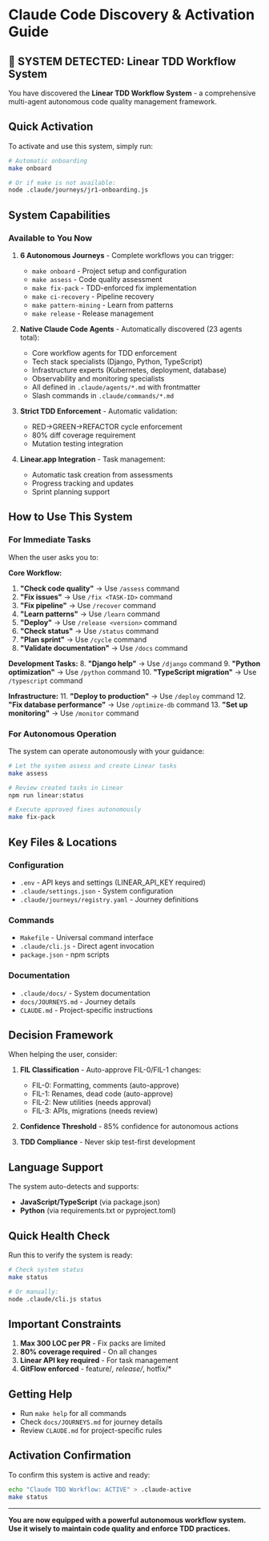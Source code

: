 # Claude Code Discovery & Activation Guide

## 🚀 SYSTEM DETECTED: Linear TDD Workflow System

You have discovered the **Linear TDD Workflow System** - a comprehensive multi-agent autonomous code quality management framework.

## Quick Activation

To activate and use this system, simply run:

```bash
# Automatic onboarding
make onboard

# Or if make is not available:
node .claude/journeys/jr1-onboarding.js
```

## System Capabilities

### Available to You Now

1. **6 Autonomous Journeys** - Complete workflows you can trigger:
   - `make onboard` - Project setup and configuration
   - `make assess` - Code quality assessment
   - `make fix-pack` - TDD-enforced fix implementation
   - `make ci-recovery` - Pipeline recovery
   - `make pattern-mining` - Learn from patterns
   - `make release` - Release management

2. **Native Claude Code Agents** - Automatically discovered (23 agents total):
   - Core workflow agents for TDD enforcement
   - Tech stack specialists (Django, Python, TypeScript)
   - Infrastructure experts (Kubernetes, deployment, database)
   - Observability and monitoring specialists
   - All defined in `.claude/agents/*.md` with frontmatter
   - Slash commands in `.claude/commands/*.md`

3. **Strict TDD Enforcement** - Automatic validation:
   - RED→GREEN→REFACTOR cycle enforcement
   - 80% diff coverage requirement
   - Mutation testing integration

4. **Linear.app Integration** - Task management:
   - Automatic task creation from assessments
   - Progress tracking and updates
   - Sprint planning support

## How to Use This System

### For Immediate Tasks

When the user asks you to:

**Core Workflow:**
1. **"Check code quality"** → Use `/assess` command
2. **"Fix issues"** → Use `/fix <TASK-ID>` command
3. **"Fix pipeline"** → Use `/recover` command
4. **"Learn patterns"** → Use `/learn` command
5. **"Deploy"** → Use `/release <version>` command
6. **"Check status"** → Use `/status` command
7. **"Plan sprint"** → Use `/cycle` command
8. **"Validate documentation"** → Use `/docs` command

**Development Tasks:**
8. **"Django help"** → Use `/django` command
9. **"Python optimization"** → Use `/python` command
10. **"TypeScript migration"** → Use `/typescript` command

**Infrastructure:**
11. **"Deploy to production"** → Use `/deploy` command
12. **"Fix database performance"** → Use `/optimize-db` command
13. **"Set up monitoring"** → Use `/monitor` command

### For Autonomous Operation

The system can operate autonomously with your guidance:

```bash
# Let the system assess and create Linear tasks
make assess

# Review created tasks in Linear
npm run linear:status

# Execute approved fixes autonomously
make fix-pack
```

## Key Files & Locations

### Configuration
- `.env` - API keys and settings (LINEAR_API_KEY required)
- `.claude/settings.json` - System configuration
- `.claude/journeys/registry.yaml` - Journey definitions

### Commands
- `Makefile` - Universal command interface
- `.claude/cli.js` - Direct agent invocation
- `package.json` - npm scripts

### Documentation
- `.claude/docs/` - System documentation
- `docs/JOURNEYS.md` - Journey details
- `CLAUDE.md` - Project-specific instructions

## Decision Framework

When helping the user, consider:

1. **FIL Classification** - Auto-approve FIL-0/FIL-1 changes:
   - FIL-0: Formatting, comments (auto-approve)
   - FIL-1: Renames, dead code (auto-approve)
   - FIL-2: New utilities (needs approval)
   - FIL-3: APIs, migrations (needs review)

2. **Confidence Threshold** - 85% confidence for autonomous actions

3. **TDD Compliance** - Never skip test-first development

## Language Support

The system auto-detects and supports:
- **JavaScript/TypeScript** (via package.json)
- **Python** (via requirements.txt or pyproject.toml)

## Quick Health Check

Run this to verify the system is ready:

```bash
# Check system status
make status

# Or manually:
node .claude/cli.js status
```

## Important Constraints

1. **Max 300 LOC per PR** - Fix packs are limited
2. **80% coverage required** - On all changes
3. **Linear API key required** - For task management
4. **GitFlow enforced** - feature/*, release/*, hotfix/*

## Getting Help

- Run `make help` for all commands
- Check `docs/JOURNEYS.md` for journey details
- Review `CLAUDE.md` for project-specific rules

## Activation Confirmation

To confirm this system is active and ready:

```bash
echo "Claude TDD Workflow: ACTIVE" > .claude-active
make status
```

---

**You are now equipped with a powerful autonomous workflow system. Use it wisely to maintain code quality and enforce TDD practices.**
